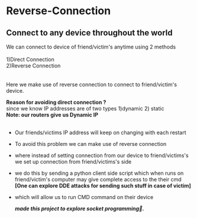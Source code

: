 # Reverse-Connection <br>
Connect to any device throughout the world <br>
--------------------------------------------------------------------------------------------------------
We can connect to  device of friend/victim's anytime using 2 methods
<br>
<br>
1)Direct Connection<br>
2)Reverse Connection<br>
<br>
<br>
Here we make use of reverse connection to connect to friend/victim's device.<br>

<b> Reason for avoiding direct connection ? </b><br>
since we know IP addresses are of two types 
1)dynamic  2) static<br> **Note: our routers give us Dynamic IP <br>**
<br>
* Our friends/victims IP address will keep on changing with each restart<br>
* To avoid this problem we can make use of reverse connection<br>
* where instead of setting connection from our device to friend/victims's we set up connection from friend/victims's side<br>
* we do this by sending a python client side script which when runs on friend/victim's computer may give complete access to the their cmd<br> **[One can explore DDE attacks for sending such stuff in case of victim]**
* which will allow us to run CMD command on their device<br>


  
  
  ***made this project to explore socket programming💫.***



